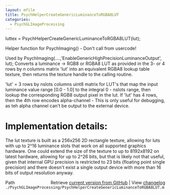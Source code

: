 ```yaml
---
layout: mfile
title: PsychHelperCreateGenericLuminanceToRGBA8LUT
categories:
  - PsychGLImageProcessing
---
```


luttex = PsychHelperCreateGenericLuminanceToRGBA8LUT\(lut\);

Helper function for PsychImaging\(\) \- Don't call from usercode\!

Used by PsychImaging\(....,'EnableGenericHighPrecisionLuminanceOutput', lut\);
Converts a luminance \-\> RGB8 or RGBA8 LUT as provided in the 3\- or 4 rows
by n columns matrix 'lut' into an equivalent RGBA8 lookup table texture,
then returns the texture handle to the calling routine.

'lut' = 3 rows by nslots columns uint8 matrix for LUT's that map the
input luminance value range \[0.0 \- 1.0\] to the integral 0 \- nslots range,
then lookup the corresponding RGB8 output pixel in the lut. If 'lut' has
4 rows, then the 4th row encodes alpha\-channel \- This is only useful for
debugging, as teh alpha channel can't be output to the external device.

# Implementation details:

The lut texture is built as a 256x256 2D rectangle texture, allowing for
luts with up to 2^16 luminance slots that work on all supported graphics
hardware. One could extend the size of the texture to up to 8192x8192 on
latest hardware, allowing for up to 2^26 bits, but that is likely not
that useful, given that internal GPU precision is restricted to 23 bits
\(floating point single precision\) and there doesn't exist a single output
device with more than 16 bits of output resolution anyway.



<div class="code_header" style="text-align:right;">
  <span style="float:left;">Path&nbsp;&nbsp;</span> <span class="counter">Retrieve <a href=
  "https://raw.github.com/Psychtoolbox-3/Psychtoolbox-3/beta/./PsychGLImageProcessing/PsychHelperCreateGenericLuminanceToRGBA8LUT.m">current version from GitHub</a> | View <a href=
  "https://github.com/Psychtoolbox-3/Psychtoolbox-3/commits/beta/./PsychGLImageProcessing/PsychHelperCreateGenericLuminanceToRGBA8LUT.m">changelog</a></span>
</div>
<div class="code">
  <code>./PsychGLImageProcessing/PsychHelperCreateGenericLuminanceToRGBA8LUT.m</code>
</div>
